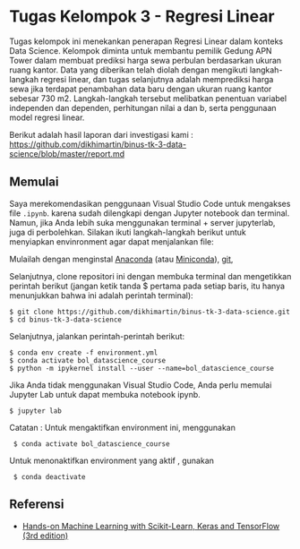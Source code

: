 Tugas Kelompok 3 - Regresi Linear 
==================

Tugas kelompok ini menekankan penerapan Regresi Linear dalam konteks Data Science. Kelompok diminta untuk membantu pemilik Gedung APN Tower dalam membuat prediksi harga sewa perbulan berdasarkan ukuran ruang kantor. Data yang diberikan telah diolah dengan mengikuti langkah-langkah regresi linear, dan tugas selanjutnya adalah memprediksi harga sewa jika terdapat penambahan data baru dengan ukuran ruang kantor sebesar 730 m2. Langkah-langkah tersebut melibatkan penentuan variabel independen dan dependen, perhitungan nilai a dan b, serta penggunaan model regresi linear.

Berikut adalah hasil laporan dari investigasi kami :
https://github.com/dikhimartin/binus-tk-3-data-science/blob/master/report.md


Memulai
---------------
Saya merekomendasikan penggunaan Visual Studio Code untuk mengakses file `.ipynb`. karena sudah dilengkapi dengan Jupyter notebook dan terminal. Namun, jika Anda lebih suka menggunakan terminal + server jupyterlab, juga di perbolehkan. Silakan ikuti langkah-langkah berikut untuk menyiapkan envinronment agar dapat menjalankan file:

Mulailah dengan menginstal [Anaconda](https://www.anaconda.com/products/distribution) (atau [Miniconda](https://docs.conda.io/en/latest/miniconda.html)), [git](https://git-scm.com/downloads), 

Selanjutnya, clone repositori ini dengan membuka terminal dan mengetikkan perintah berikut (jangan ketik tanda $ pertama pada setiap baris, itu hanya menunjukkan bahwa ini adalah perintah terminal):

    $ git clone https://github.com/dikhimartin/binus-tk-3-data-science.git
    $ cd binus-tk-3-data-science

Selanjutnya, jalankan perintah-perintah berikut:

    $ conda env create -f environment.yml
    $ conda activate bol_datascience_course
    $ python -m ipykernel install --user --name=bol_datascience_course

Jika Anda tidak menggunakan Visual Studio Code, Anda perlu memulai Jupyter Lab untuk dapat membuka notebook ipynb.

    $ jupyter lab

Catatan :
 Untuk mengaktifkan environment ini, menggunakan

     $ conda activate bol_datascience_course

 Untuk menonaktifkan environment yang aktif , gunakan

     $ conda deactivate    

Referensi
--------
* [Hands-on Machine Learning with Scikit-Learn, Keras and TensorFlow (3rd edition)](https://homl.info/er3)
